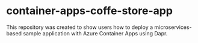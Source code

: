 # container-apps-coffe-store-app
This repository was created to show users how to deploy a microservices-based sample application with Azure Container Apps using Dapr.
